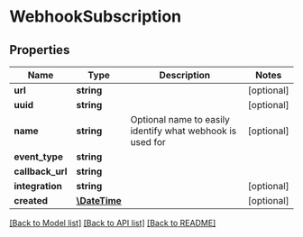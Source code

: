 # WebhookSubscription

## Properties
Name | Type | Description | Notes
------------ | ------------- | ------------- | -------------
**url** | **string** |  | [optional] 
**uuid** | **string** |  | [optional] 
**name** | **string** | Optional name to easily identify what webhook is used for | [optional] 
**event_type** | **string** |  | 
**callback_url** | **string** |  | 
**integration** | **string** |  | [optional] 
**created** | [**\DateTime**](\DateTime.md) |  | [optional] 

[[Back to Model list]](../README.md#documentation-for-models) [[Back to API list]](../README.md#documentation-for-api-endpoints) [[Back to README]](../README.md)


